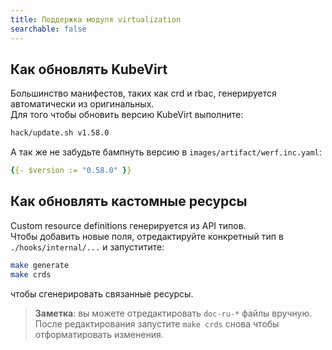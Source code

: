 ```yaml
---
title: Поддержка модуля virtualization
searchable: false
---
```


Как обновлять KubeVirt
----------------------

Большинство манифестов, таких как crd и rbac, генерируется автоматически из оригинальных.  
Для того чтобы обновить версию KubeVirt выполните:

```bash
hack/update.sh v1.58.0
```

А так же не забудьте бампнуть версию в `images/artifact/werf.inc.yaml`:

```yaml
{{- $version := "0.58.0" }}
```

Как обновлять кастомные ресурсы
------------------------------

Custom resource definitions генерируется из API типов.  
Чтобы добавить новые поля, отредактируйте конкретный тип в `./hooks/internal/...` и запуститите:

```bash
make generate
make crds
```

чтобы сгенерировать связанные ресурсы.

> **Заметка**: вы можете отредактировать `doc-ru-*` файлы вручную. После редактирования запустите `make crds` снова чтобы отформатировать изменения.
